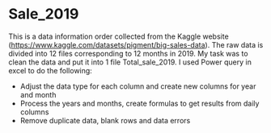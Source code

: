 # Sale_2019
This is a data information order collected from the Kaggle website (https://www.kaggle.com/datasets/pigment/big-sales-data). The raw data is divided into 12 files corresponding to 12 months in 2019. My task was to clean the data and put it into 1 file Total_sale_2019. I used Power query in excel to do the following:
- Adjust the data type for each column and create new columns for year and month
- Process the years and months, create formulas to get results from daily columns
- Remove duplicate data, blank rows and data errors
